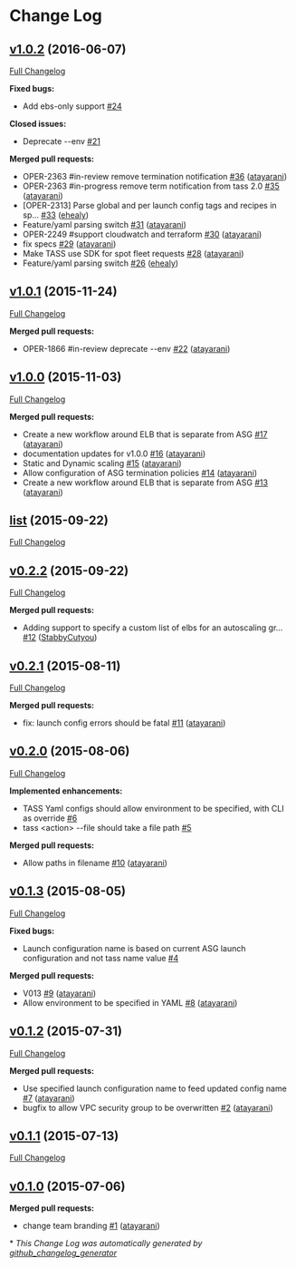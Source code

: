 # Change Log

## [v1.0.2](https://github.com/Tapjoy/tass/tree/v1.0.2) (2016-06-07)
[Full Changelog](https://github.com/Tapjoy/tass/compare/v1.0.1...v1.0.2)

**Fixed bugs:**

- Add ebs-only support [\#24](https://github.com/Tapjoy/tass/issues/24)

**Closed issues:**

- Deprecate --env [\#21](https://github.com/Tapjoy/tass/issues/21)

**Merged pull requests:**

- OPER-2363 \#in-review remove termination notification [\#36](https://github.com/Tapjoy/tass/pull/36) ([atayarani](https://github.com/atayarani))
- OPER-2363 \#in-progress remove term notification from tass 2.0 [\#35](https://github.com/Tapjoy/tass/pull/35) ([atayarani](https://github.com/atayarani))
- \[OPER-2313\] Parse global and per launch config tags and recipes in sp… [\#33](https://github.com/Tapjoy/tass/pull/33) ([ehealy](https://github.com/ehealy))
- Feature/yaml parsing switch [\#31](https://github.com/Tapjoy/tass/pull/31) ([atayarani](https://github.com/atayarani))
- OPER-2249 \#support cloudwatch and terraform [\#30](https://github.com/Tapjoy/tass/pull/30) ([atayarani](https://github.com/atayarani))
- fix specs [\#29](https://github.com/Tapjoy/tass/pull/29) ([atayarani](https://github.com/atayarani))
- Make TASS use SDK for spot fleet requests [\#28](https://github.com/Tapjoy/tass/pull/28) ([atayarani](https://github.com/atayarani))
- Feature/yaml parsing switch [\#26](https://github.com/Tapjoy/tass/pull/26) ([ehealy](https://github.com/ehealy))

## [v1.0.1](https://github.com/Tapjoy/tass/tree/v1.0.1) (2015-11-24)
[Full Changelog](https://github.com/Tapjoy/tass/compare/v1.0.0...v1.0.1)

**Merged pull requests:**

- OPER-1866 \#in-review deprecate --env [\#22](https://github.com/Tapjoy/tass/pull/22) ([atayarani](https://github.com/atayarani))

## [v1.0.0](https://github.com/Tapjoy/tass/tree/v1.0.0) (2015-11-03)
[Full Changelog](https://github.com/Tapjoy/tass/compare/list...v1.0.0)

**Merged pull requests:**

- Create a new workflow around ELB that is separate from ASG [\#17](https://github.com/Tapjoy/tass/pull/17) ([atayarani](https://github.com/atayarani))
- documentation updates for v1.0.0 [\#16](https://github.com/Tapjoy/tass/pull/16) ([atayarani](https://github.com/atayarani))
- Static and Dynamic scaling [\#15](https://github.com/Tapjoy/tass/pull/15) ([atayarani](https://github.com/atayarani))
- Allow configuration of ASG termination policies [\#14](https://github.com/Tapjoy/tass/pull/14) ([atayarani](https://github.com/atayarani))
- Create a new workflow around ELB that is separate from ASG [\#13](https://github.com/Tapjoy/tass/pull/13) ([atayarani](https://github.com/atayarani))

## [list](https://github.com/Tapjoy/tass/tree/list) (2015-09-22)
[Full Changelog](https://github.com/Tapjoy/tass/compare/v0.2.2...list)

## [v0.2.2](https://github.com/Tapjoy/tass/tree/v0.2.2) (2015-09-22)
[Full Changelog](https://github.com/Tapjoy/tass/compare/v0.2.1...v0.2.2)

**Merged pull requests:**

- Adding support to specify a custom list of elbs for an autoscaling gr… [\#12](https://github.com/Tapjoy/tass/pull/12) ([StabbyCutyou](https://github.com/StabbyCutyou))

## [v0.2.1](https://github.com/Tapjoy/tass/tree/v0.2.1) (2015-08-11)
[Full Changelog](https://github.com/Tapjoy/tass/compare/v0.2.0...v0.2.1)

**Merged pull requests:**

- fix: launch config errors should be fatal [\#11](https://github.com/Tapjoy/tass/pull/11) ([atayarani](https://github.com/atayarani))

## [v0.2.0](https://github.com/Tapjoy/tass/tree/v0.2.0) (2015-08-06)
[Full Changelog](https://github.com/Tapjoy/tass/compare/v0.1.3...v0.2.0)

**Implemented enhancements:**

- TASS Yaml configs should allow environment to be specified, with CLI as override [\#6](https://github.com/Tapjoy/tass/issues/6)
- tass \<action\> --file should take a file path [\#5](https://github.com/Tapjoy/tass/issues/5)

**Merged pull requests:**

- Allow paths in filename [\#10](https://github.com/Tapjoy/tass/pull/10) ([atayarani](https://github.com/atayarani))

## [v0.1.3](https://github.com/Tapjoy/tass/tree/v0.1.3) (2015-08-05)
[Full Changelog](https://github.com/Tapjoy/tass/compare/v0.1.2...v0.1.3)

**Fixed bugs:**

- Launch configuration name is based on current ASG launch configuration and not tass name value [\#4](https://github.com/Tapjoy/tass/issues/4)

**Merged pull requests:**

- V013 [\#9](https://github.com/Tapjoy/tass/pull/9) ([atayarani](https://github.com/atayarani))
- Allow environment to be specified in YAML [\#8](https://github.com/Tapjoy/tass/pull/8) ([atayarani](https://github.com/atayarani))

## [v0.1.2](https://github.com/Tapjoy/tass/tree/v0.1.2) (2015-07-31)
[Full Changelog](https://github.com/Tapjoy/tass/compare/v0.1.1...v0.1.2)

**Merged pull requests:**

- Use specified launch configuration name to feed updated config name [\#7](https://github.com/Tapjoy/tass/pull/7) ([atayarani](https://github.com/atayarani))
- bugfix to allow VPC security group to be overwritten [\#2](https://github.com/Tapjoy/tass/pull/2) ([atayarani](https://github.com/atayarani))

## [v0.1.1](https://github.com/Tapjoy/tass/tree/v0.1.1) (2015-07-13)
[Full Changelog](https://github.com/Tapjoy/tass/compare/v0.1.0...v0.1.1)

## [v0.1.0](https://github.com/Tapjoy/tass/tree/v0.1.0) (2015-07-06)
**Merged pull requests:**

- change team branding [\#1](https://github.com/Tapjoy/tass/pull/1) ([atayarani](https://github.com/atayarani))



\* *This Change Log was automatically generated by [github_changelog_generator](https://github.com/skywinder/Github-Changelog-Generator)*